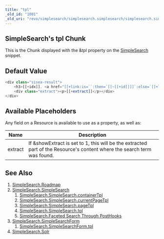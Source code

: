 ```yaml
---
title: "tpl"
_old_id: "1001"
_old_uri: "revo/simplesearch/simplesearch.simplesearch/simplesearch.simplesearch.tpl"
---
```


## SimpleSearch's tpl Chunk

This is the Chunk displayed with the &tpl property on the [SimpleSearch](/extras/simplesearch/simplesearch.simplesearch "SimpleSearch.SimpleSearch") snippet.

## Default Value

``` php
<div class="sisea-result">
    <h3>[[+idx]]. <a href="[[+link:is=``:then=`[[~[[+id]]]]`:else=`[[+link]]`]]" title="[[+longtitle]]">[[+pagetitle]]</a></h3>
    <div class="extract"><p>[[+extract]]</p></div>
</div>
```

## Available Placeholders

Any field on a Resource is available to use as a property, as well as:

| Name    | Description                                                                                                             |
| ------- | ----------------------------------------------------------------------------------------------------------------------- |
| extract | If &showExtract is set to 1, this will be the extracted part of the Resource's content where the search term was found. |

## See Also

1. [SimpleSearch.Roadmap](/extras/simplesearch/simplesearch.roadmap)
2. [SimpleSearch.SimpleSearch](/extras/simplesearch/simplesearch.simplesearch)
     1. [SimpleSearch.SimpleSearch.containerTpl](/extras/simplesearch/simplesearch.simplesearch/simplesearch.simplesearch.containertpl)
     2. [SimpleSearch.SimpleSearch.currentPageTpl](/extras/simplesearch/simplesearch.simplesearch/simplesearch.simplesearch.currentpagetpl)
     3. [SimpleSearch.SimpleSearch.pageTpl](/extras/simplesearch/simplesearch.simplesearch/simplesearch.simplesearch.pagetpl)
     4. [SimpleSearch.SimpleSearch.tpl](/extras/simplesearch/simplesearch.simplesearch/simplesearch.simplesearch.tpl)
     5. [SimpleSearch.Faceted Search Through PostHooks](/extras/simplesearch/simplesearch.simplesearch/simplesearch.faceted-search-through-posthooks)
3. [SimpleSearch.SimpleSearchForm](/extras/simplesearch/simplesearch.simplesearchform)
     1. [SimpleSearch.SimpleSearchForm.tpl](/extras/simplesearch/simplesearch.simplesearchform/simplesearch.simplesearchform.tpl)
4. [SimpleSearch.Solr](/extras/simplesearch/simplesearch.solr)